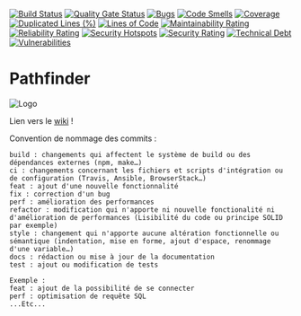 [![Build Status](https://codefirst.iut.uca.fr/api/badges/timothee.aubry/PathFinder/status.svg)](https://codefirst.iut.uca.fr/timothee.aubry/PathFinder)
[![Quality Gate Status](https://codefirst.iut.uca.fr/sonar/api/project_badges/measure?project=timothee.aubry%3APathFinder&metric=alert_status&token=a272c317564821096d98e6d8aacf1728914c8575)](https://codefirst.iut.uca.fr/sonar/dashboard?id=timothee.aubry%3APathFinder)
[![Bugs](https://codefirst.iut.uca.fr/sonar/api/project_badges/measure?project=timothee.aubry%3APathFinder&metric=bugs&token=a272c317564821096d98e6d8aacf1728914c8575)](https://codefirst.iut.uca.fr/sonar/dashboard?id=timothee.aubry%3APathFinder)
[![Code Smells](https://codefirst.iut.uca.fr/sonar/api/project_badges/measure?project=timothee.aubry%3APathFinder&metric=code_smells&token=a272c317564821096d98e6d8aacf1728914c8575)](https://codefirst.iut.uca.fr/sonar/dashboard?id=timothee.aubry%3APathFinder)
[![Coverage](https://codefirst.iut.uca.fr/sonar/api/project_badges/measure?project=timothee.aubry%3APathFinder&metric=coverage&token=a272c317564821096d98e6d8aacf1728914c8575)](https://codefirst.iut.uca.fr/sonar/dashboard?id=timothee.aubry%3APathFinder) 
[![Duplicated Lines (%)](https://codefirst.iut.uca.fr/sonar/api/project_badges/measure?project=timothee.aubry%3APathFinder&metric=duplicated_lines_density&token=a272c317564821096d98e6d8aacf1728914c8575)](https://codefirst.iut.uca.fr/sonar/dashboard?id=timothee.aubry%3APathFinder)
[![Lines of Code](https://codefirst.iut.uca.fr/sonar/api/project_badges/measure?project=timothee.aubry%3APathFinder&metric=ncloc&token=a272c317564821096d98e6d8aacf1728914c8575)](https://codefirst.iut.uca.fr/sonar/dashboard?id=timothee.aubry%3APathFinder)
[![Maintainability Rating](https://codefirst.iut.uca.fr/sonar/api/project_badges/measure?project=timothee.aubry%3APathFinder&metric=sqale_rating&token=a272c317564821096d98e6d8aacf1728914c8575)](https://codefirst.iut.uca.fr/sonar/dashboard?id=timothee.aubry%3APathFinder)
[![Reliability Rating](https://codefirst.iut.uca.fr/sonar/api/project_badges/measure?project=timothee.aubry%3APathFinder&metric=reliability_rating&token=a272c317564821096d98e6d8aacf1728914c8575)](https://codefirst.iut.uca.fr/sonar/dashboard?id=timothee.aubry%3APathFinder)
[![Security Hotspots](https://codefirst.iut.uca.fr/sonar/api/project_badges/measure?project=timothee.aubry%3APathFinder&metric=security_hotspots&token=a272c317564821096d98e6d8aacf1728914c8575)](https://codefirst.iut.uca.fr/sonar/dashboard?id=timothee.aubry%3APathFinder)
[![Security Rating](https://codefirst.iut.uca.fr/sonar/api/project_badges/measure?project=timothee.aubry%3APathFinder&metric=security_rating&token=a272c317564821096d98e6d8aacf1728914c8575)](https://codefirst.iut.uca.fr/sonar/dashboard?id=timothee.aubry%3APathFinder)
[![Technical Debt](https://codefirst.iut.uca.fr/sonar/api/project_badges/measure?project=timothee.aubry%3APathFinder&metric=sqale_index&token=a272c317564821096d98e6d8aacf1728914c8575)](https://codefirst.iut.uca.fr/sonar/dashboard?id=timothee.aubry%3APathFinder)
[![Vulnerabilities](https://codefirst.iut.uca.fr/sonar/api/project_badges/measure?project=timothee.aubry%3APathFinder&metric=vulnerabilities&token=a272c317564821096d98e6d8aacf1728914c8575)](https://codefirst.iut.uca.fr/sonar/dashboard?id=timothee.aubry%3APathFinder)

# Pathfinder

![Logo](https://codefirst.iut.uca.fr/git/timothee.aubry/PathFinder/raw/branch/master/Analyse/Logo/NewLogo.png)

Lien vers le <a href="https://codefirst.iut.uca.fr/git/timothee.aubry/PathFinder/wiki">wiki</a> !

Convention de nommage des commits :

    build : changements qui affectent le système de build ou des dépendances externes (npm, make…)
    ci : changements concernant les fichiers et scripts d'intégration ou de configuration (Travis, Ansible, BrowserStack…)
    feat : ajout d'une nouvelle fonctionnalité
    fix : correction d'un bug
    perf : amélioration des performances
    refactor : modification qui n'apporte ni nouvelle fonctionalité ni d'amélioration de performances (Lisibilité du code ou principe SOLID par exemple)
    style : changement qui n'apporte aucune altération fonctionnelle ou sémantique (indentation, mise en forme, ajout d'espace, renommage d'une variable…)
    docs : rédaction ou mise à jour de la documentation
    test : ajout ou modification de tests

    Exemple :
    feat : ajout de la possibilité de se connecter
    perf : optimisation de requête SQL
    ...Etc...